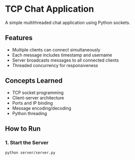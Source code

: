 # TCP Chat Application

A simple multithreaded chat application using Python sockets.

## Features
- Multiple clients can connect simultaneously
- Each message includes timestamp and username
- Server broadcasts messages to all connected clients
- Threaded concurrency for responsiveness

## Concepts Learned
- TCP socket programming
- Client-server architecture
- Ports and IP binding
- Message encoding/decoding
- Python threading

## How to Run
### 1. Start the Server
```bash
python server/server.py
